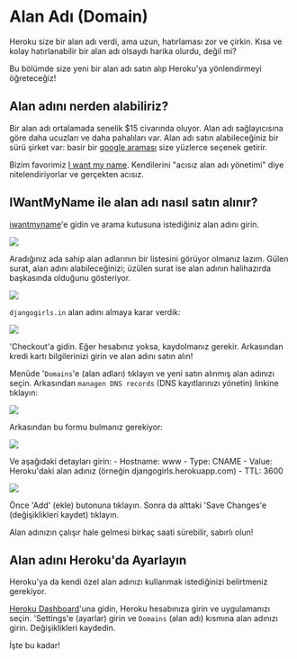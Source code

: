 # Alan Adı (Domain)

Heroku size bir alan adı verdi, ama uzun, hatırlaması zor ve çirkin. Kısa ve kolay hatırlanabilir bir alan adı olsaydı harika olurdu, değil mi?

Bu bölümde size yeni bir alan adı satın alıp Heroku'ya yönlendirmeyi öğreteceğiz!

## Alan adını nerden alabiliriz?

Bir alan adı ortalamada senelik $15 civarında oluyor. Alan adı sağlayıcısına göre daha ucuzları ve daha pahalıları var. Alan adı satın alabileceğiniz bir sürü şirket var: basir bir [google araması][1] size yüzlerce seçenek getirir.

 [1]: https://www.google.com/search?q=register%20domain

Bizim favorimiz [I want my name][2]. Kendilerini "acısız alan adı yönetimi" diye nitelendiriyorlar ve gerçekten acısız.

 [2]: https://iwantmyname.com/

## IWantMyName ile alan adı nasıl satın alınır?

[iwantmyname][3]'e gidin ve arama kutusuna istediğiniz alan adını girin.

 [3]: http://iwantmyname.com

![][4]

 [4]: images/1.png

Aradığınız ada sahip alan adlarının bir listesini görüyor olmanız lazım. Gülen surat, alan adını alabileceğinizi; üzülen surat ise alan adının halihazırda başkasında olduğunu gösteriyor.

![][5]

 [5]: images/2.png

`djangogirls.in` alan adını almaya karar verdik:

![][6]

 [6]: images/3.png

'Checkout'a gidin. Eğer hesabınız yoksa, kaydolmanız gerekir. Arkasından kredi kartı bilgilerinizi girin ve alan adını satın alın!

Menüde '`Domains`'e (alan adları) tıklayın ve yeni satın alınmış alan adınızı seçin. Arkasından `managen DNS records` (DNS kayıtlarınızı yönetin) linkine tıklayın:

![][7]

 [7]: images/4.png

Arkasından bu formu bulmanız gerekiyor:

![][8]

 [8]: images/5.png

Ve aşağıdaki detayları girin: - Hostname: www - Type: CNAME - Value: Heroku'daki alan adınız (örneğin djangogirls.herokuapp.com) - TTL: 3600

![][9]

 [9]: images/6.png

Önce 'Add' (ekle) butonuna tıklayın. Sonra da alttaki 'Save Changes'e (değişiklikleri kaydet) tıklayın.

Alan adınızın çalışır hale gelmesi birkaç saati sürebilir, sabırlı olun!

## Alan adını Heroku'da Ayarlayın

Heroku'ya da kendi özel alan adınızı kullanmak istediğinizi belirtmeniz gerekiyor.

[Heroku Dashboard][10]'una gidin, Heroku hesabınıza girin ve uygulamanızı seçin. 'Settings'e (ayarlar) girin ve `Domains` (alan adı) kısmına alan adınızı girin. Değişiklikleri kaydedin.

 [10]: https://dashboard.heroku.com/apps

İşte bu kadar!